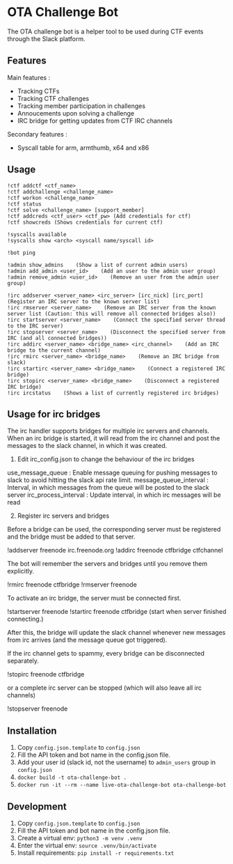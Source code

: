 # OTA Challenge Bot

The OTA challenge bot is a helper tool to be used during CTF events
through the Slack platform.

## Features

Main features :
- Tracking CTFs
- Tracking CTF challenges
- Tracking member participation in challenges
- Annoucements upon solving a challenge
- IRC bridge for getting updates from CTF IRC channels

Secondary features :
- Syscall table for arm, armthumb, x64 and x86

## Usage

```
!ctf addctf <ctf_name>
!ctf addchallenge <challenge_name>
!ctf workon <challenge_name>
!ctf status
!ctf solve <challenge_name> [support_member]
!ctf addcreds <ctf_user> <ctf_pw> (Add credentials for ctf)
!ctf showcreds (Shows credentials for current ctf)
```
```
!syscalls available
!syscalls show <arch> <syscall name/syscall id>
```
```
!bot ping
```
```
!admin show_admins    (Show a list of current admin users)
!admin add_admin <user_id>    (Add an user to the admin user group)
!admin remove_admin <user_id>    (Remove an user from the admin user group)
```
```
!irc addserver <server_name> <irc_server> [irc_nick] [irc_port]    (Register an IRC server to the known server list)
!irc rmserver <server_name>    (Remove an IRC server from the known server list (Caution: this will remove all connected bridges also))
!irc startserver <server_name>    (Connect the specified server thread to the IRC server)
!irc stopserver <server_name>    (Disconnect the specified server from IRC (and all connected bridges))
!irc addirc <server_name> <bridge_name> <irc_channel>    (Add an IRC bridge to the current channel)
!irc rmirc <server_name> <bridge_name>    (Remove an IRC bridge from slack)
!irc startirc <server_name> <bridge_name>    (Connect a registered IRC bridge)
!irc stopirc <server_name> <bridge_name>    (Disconnect a registered IRC bridge)
!irc ircstatus    (Shows a list of currently registered irc bridges)
```

## Usage for irc bridges

The irc handler supports bridges for multiple irc servers and channels. When an irc bridge is started, it will read
from the irc channel and post the messages to the slack channel, in which it was created.

1. Edit irc_config.json to change the behaviour of the irc bridges

use_message_queue : Enable message queuing for pushing messages to slack to avoid hitting the slack api rate limit.
message_queue_interval : Interval, in which messages from the queue will be posted to the slack server
irc_process_interval : Update interval, in which irc messages will be read

2. Register irc servers and bridges

Before a bridge can be used, the corresponding server must be registered and the bridge must be added to that server.

!addserver freenode irc.freenode.org
!addirc freenode ctfbridge ctfchannel

The bot will remember the servers and bridges until you remove them explicitly.

!rmirc freenode ctfbridge
!rmserver freenode

To activate an irc bridge, the server must be connected first.

!startserver freenode
!startirc freenode ctfbridge (start when server finished connecting.)

After this, the bridge will update the slack channel whenever new messages from irc arrives (and the message queue got
triggered).

If the irc channel gets to spammy, every bridge can be disconnected separately.

!stopirc freenode ctfbridge

or a complete irc server can be stopped (which will also leave all irc channels)

!stopserver freenode

## Installation

1. Copy `config.json.template` to `config.json`
2. Fill the API token and bot name in the config.json file.
3. Add your user id (slack id, not the username) to `admin_users` group in `config.json`
4. `docker build -t ota-challenge-bot .`
5. `docker run -it --rm --name live-ota-challenge-bot ota-challenge-bot`


## Development

1. Copy `config.json.template` to `config.json`
2. Fill the API token and bot name in the config.json file.
3. Create a virtual env: `python3 -m venv .venv`
4. Enter the virtual env: `source .venv/bin/activate`
5. Install requirements: `pip install -r requirements.txt`
